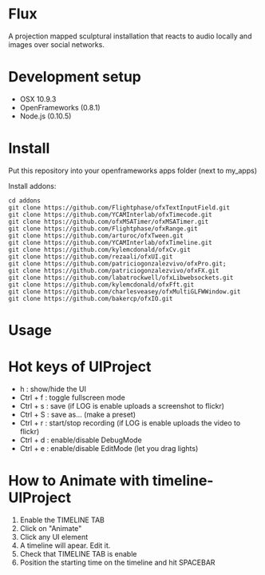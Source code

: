 Flux
====

A projection mapped sculptural installation that reacts to audio locally and images over social networks.


Development setup
===
* OSX 10.9.3
* OpenFrameworks (0.8.1)
* Node.js (0.10.5)


Install
===
Put this repository into your openframeworks apps folder (next to my_apps) 

Install addons:

    cd addons
    git clone https://github.com/Flightphase/ofxTextInputField.git
    git clone https://github.com/YCAMInterlab/ofxTimecode.git
    git clone https://github.com/ofxMSATimer/ofxMSATimer.git
    git clone https://github.com/Flightphase/ofxRange.git
    git clone https://github.com/arturoc/ofxTween.git
    git clone https://github.com/YCAMInterlab/ofxTimeline.git
    git clone https://github.com/kylemcdonald/ofxCv.git
    git clone https://github.com/rezaali/ofxUI.git
    git clone https://github.com/patriciogonzalezvivo/ofxPro.git; 
    git clone https://github.com/patriciogonzalezvivo/ofxFX.git
    git clone https://github.com/labatrockwell/ofxLibwebsockets.git
    git clone https://github.com/kylemcdonald/ofxFft.git
    git clone https://github.com/charlesveasey/ofxMultiGLFWWindow.git
    git clone https://github.com/bakercp/ofxIO.git

Usage
===

# Hot keys of UIProject

* h : show/hide the UI
* Ctrl + f : toggle fullscreen mode
* Ctrl + s : save (if LOG is enable uploads a screenshot to flickr)
* Ctrl + S : save as... (make a preset)
* Ctrl + r : start/stop recording (if LOG is enable uploads the video to flickr)
* Ctrl + d : enable/disable DebugMode
* Ctrl + e : enable/disable EditMode (let you drag lights)

# How to Animate with timeline-UIProject

1. Enable the TIMELINE TAB
2. Click on "Animate"
3. Click any UI element
4. A timeline will apear. Edit it.
5. Check that TIMELINE TAB is enable
6. Position the starting time on the timeline and hit SPACEBAR



